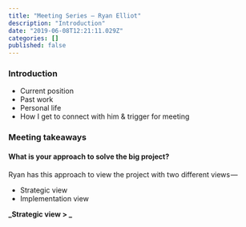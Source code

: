 ```yaml
---
title: "Meeting Series — Ryan Elliot"
description: "Introduction"
date: "2019-06-08T12:21:11.029Z"
categories: []
published: false
---
```


### Introduction

-   Current position
-   Past work 
-   Personal life
-   How I get to connect with him & trigger for meeting 

### Meeting takeaways

#### What is your approach to solve the big project?

Ryan has this approach to view the project with two different views — 

-   Strategic view 
-   Implementation view 

**_Strategic view > _**
